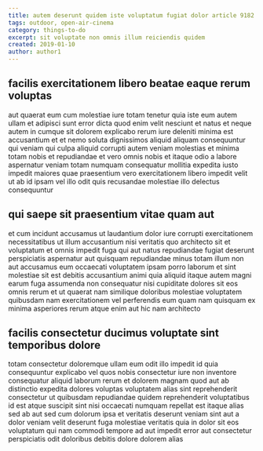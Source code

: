 ```yaml
---
title: autem deserunt quidem iste voluptatum fugiat dolor article 9182
tags: outdoor, open-air-cinema
category: things-to-do
excerpt: sit voluptate non omnis illum reiciendis quidem
created: 2019-01-10
author: author1
---
```


## facilis exercitationem libero beatae eaque rerum voluptas

aut quaerat eum cum molestiae iure totam tenetur quia iste eum autem ullam et adipisci sunt error dicta quod enim velit nesciunt et natus et neque autem in cumque sit dolorem explicabo rerum iure deleniti minima est accusantium et et nemo soluta dignissimos aliquid aliquam consequuntur qui veniam qui culpa aliquid corrupti autem veniam molestias et minima totam nobis et repudiandae et vero omnis nobis et itaque odio a labore aspernatur veniam totam numquam consequatur mollitia expedita iusto impedit maiores quae praesentium vero exercitationem libero impedit velit ut ab id ipsam vel illo odit quis recusandae molestiae illo delectus consequuntur

## qui saepe sit praesentium vitae quam aut

et cum incidunt accusamus ut laudantium dolor iure corrupti exercitationem necessitatibus ut illum accusantium nisi veritatis quo architecto sit et voluptatum et omnis impedit fuga qui aut natus repudiandae fugiat deserunt perspiciatis aspernatur aut quisquam repudiandae minus totam illum non aut accusamus eum occaecati voluptatem ipsam porro laborum et sint molestiae sit est debitis accusantium animi quia aliquid itaque autem magni earum fuga assumenda non consequatur nisi cupiditate dolores sit eos omnis rerum et ut quaerat nam similique doloribus molestiae voluptatem quibusdam nam exercitationem vel perferendis eum quam nam quisquam ex minima asperiores rerum atque enim aut hic nam architecto

## facilis consectetur ducimus voluptate sint temporibus dolore

totam consectetur doloremque ullam eum odit illo impedit id quia consequuntur explicabo vel quos nobis consectetur iure non inventore consequatur aliquid laborum rerum et dolorem magnam quod aut ab distinctio expedita dolores voluptas voluptatem alias sint reprehenderit consectetur ut quibusdam repudiandae quidem reprehenderit voluptatibus id est atque suscipit sint nisi occaecati numquam repellat est itaque alias sed ab aut sed cum dolorum ipsa et veritatis deserunt veniam sint aut a dolor veniam velit deserunt fuga molestiae veritatis quia in dolor sit eos voluptatum qui nam commodi tempore ad aut impedit error aut consectetur perspiciatis odit doloribus debitis dolore dolorem alias
